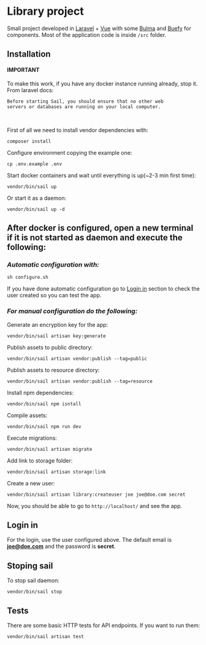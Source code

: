 # Library project

Small project developed in [Laravel](https://laravel.com/) + [Vue](https://vuejs.org/) with some [Bulma](https://bulma.io/) and [Buefy](https://buefy.org/) for components. Most of the application code is inside <code>/src</code> folder.

## **Installation**

#### IMPORTANT

To make this work, if you have any docker instance running already, stop it.<br>
From laravel docs: <br>

<code>Before starting Sail, you should ensure that no other web servers or databases are running on your local computer.</code>

<br>

First of all we need to install vendor dependencies with:
    
    composer install

Configure environment copying the example one:

    cp .env.example .env

Start docker containers and wait until everything is up(~2-3 min first time):

    vendor/bin/sail up

Or start it as a daemon:

    vendor/bin/sail up -d

## **After docker is configured, open a new terminal if it is not started as daemon and execute the following:**

### *Automatic configuration with:*

    sh configure.sh

If you have done automatic configuration go to [Login in](#login-in) section to check the user created so you can test the app.

### *For manual configuration do the following:*

Generate an encryption key for the app:

    vendor/bin/sail artisan key:generate

Publish assets to public directory:

    vendor/bin/sail artisan vendor:publish --tag=public

Publish assets to resource directory:

    vendor/bin/sail artisan vendor:publish --tag=resource

Install npm dependencies:

    vendor/bin/sail npm isntall

Compile assets:

    vendor/bin/sail npm run dev

Execute migrations:

    vendor/bin/sail artisan migrate

Add link to storage folder:

    vendor/bin/sail artisan storage:link

Create a new user:

    vendor/bin/sail artisan library:createuser joe joe@doe.com secret

Now, you should be able to go to <code>http://localhost/</code> and see the app.

## Login in

For the login, use the user configured above. The default email is **joe@doe.com** and the password is **secret**.

## Stoping sail

To stop sail daemon:

    vendor/bin/sail stop

## Tests

There are some basic HTTP tests for API endpoints. If you want to run them:

    vendor/bin/sail artisan test